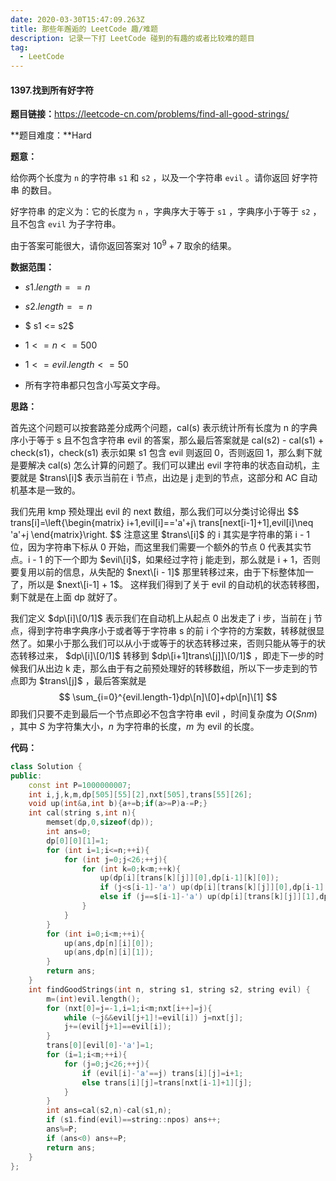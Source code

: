 ```yaml
---
date: 2020-03-30T15:47:09.263Z
title: 那些年邂逅的 LeetCode 趣/难题
description: 记录一下打 LeetCode 碰到的有趣的或者比较难的题目
tag:
  - LeetCode
---
```

#### 1397.找到所有好字符

**题目链接：**<https://leetcode-cn.com/problems/find-all-good-strings/>

**题目难度：**Hard

**题意：**

给你两个长度为 `n` 的字符串 `s1` 和 `s2` ，以及一个字符串 `evil` 。请你返回 好字符串 的数目。

好字符串 的定义为：它的长度为 `n` ，字典序大于等于 `s1` ，字典序小于等于 `s2` ，且不包含 `evil` 为子字符串。

由于答案可能很大，请你返回答案对 $10^9 + 7$ 取余的结果。

**数据范围：** 

- $s1.length == n$

- $s2.length == n$

- $ s1 <= s2$

-  $1 <= n <= 500$

-  $1 <= evil.length <= 50$

-  所有字符串都只包含小写英文字母。

**思路：**

首先这个问题可以按套路差分成两个问题，cal(s) 表示统计所有长度为 n 的字典序小于等于 s 且不包含字符串 evil 的答案，那么最后答案就是 cal(s2) - cal(s1) + check(s1)，check(s1) 表示如果 s1 包含 evil 则返回 0，否则返回 1，那么剩下就是要解决 cal(s) 怎么计算的问题了。我们可以建出 evil 字符串的状态自动机，主要就是 $trans\[i]$ 表示当前在 i 节点，出边是 j 走到的节点，这部分和 AC 自动机基本是一致的。

我们先用 kmp 预处理出 evil 的 next 数组，那么我们可以分类讨论得出 $$
trans\[i]=\left{\begin{matrix} i+1,evil\[i]=='a'+j\  trans\[next[i-1]+1],evil\[i]\neq 'a'+j \end{matrix}\right. $$ 
注意这里 $trans\[i]$ 的 i 其实是字符串的第 i - 1 位，因为字符串下标从 0 开始，而这里我们需要一个额外的节点 0 代表其实节点。i - 1 的下一个即为 $evil\[i]$，如果经过字符 j 能走到，那么就是 i + 1，否则要复用以前的信息，从失配的 $next\[i - 1]$ 那里转移过来，由于下标整体加一了，所以是 $next\[i-1] + 1$。 这样我们得到了关于 evil 的自动机的状态转移图，剩下就是在上面 dp 就好了。

我们定义 $dp\[i]\[0/1]$ 表示我们在自动机上从起点 0 出发走了 i 步，当前在 j 节点，得到字符串字典序小于或者等于字符串 s 的前 i 个字符的方案数，转移就很显然了。如果小于那么我们可以从小于或等于的状态转移过来，否则只能从等于的状态转移过来， $dp\[i]\[0/1]$ 转移到 $dp\[i+1]trans\[j]]\[0/1]$ ，即走下一步的时候我们从出边 k 走，那么由于有之前预处理好的转移数组，所以下一步走到的节点即为 $trans\[j]$ ，最后答案就是  $$
\sum_{i=0}^{evil.length-1}dp\[n]\[0]+dp\[n]\[1] $$ 
即我们只要不走到最后一个节点即必不包含字符串 evil ，时间复杂度为 $O(Snm)$ ，其中 $S$ 为字符集大小，$n$ 为字符串的长度，$m$ 为 evil 的长度。

**代码：**

```cpp
class Solution {
public:
    const int P=1000000007;
    int i,j,k,m,dp[505][55][2],nxt[505],trans[55][26];
    void up(int&a,int b){a+=b;if(a>=P)a-=P;}
    int cal(string s,int n){
        memset(dp,0,sizeof(dp));
        int ans=0;
        dp[0][0][1]=1;
        for (int i=1;i<=n;++i){
            for (int j=0;j<26;++j){
                for (int k=0;k<m;++k){
                    up(dp[i][trans[k][j]][0],dp[i-1][k][0]);
                    if (j<s[i-1]-'a') up(dp[i][trans[k][j]][0],dp[i-1][k][1]);
                    else if (j==s[i-1]-'a') up(dp[i][trans[k][j]][1],dp[i-1][k][1]);
                }
            }
        }
        for (int i=0;i<m;++i){
            up(ans,dp[n][i][0]);
            up(ans,dp[n][i][1]);
        }
        return ans;
    }
    int findGoodStrings(int n, string s1, string s2, string evil) {
        m=(int)evil.length();
        for (nxt[0]=j=-1,i=1;i<m;nxt[i++]=j){
            while (~j&&evil[j+1]!=evil[i]) j=nxt[j];
            j+=(evil[j+1]==evil[i]);
        }
        trans[0][evil[0]-'a']=1;
        for (i=1;i<m;++i){
            for (j=0;j<26;++j){
                if (evil[i]-'a'==j) trans[i][j]=i+1;
                else trans[i][j]=trans[nxt[i-1]+1][j];
            }
        }
        int ans=cal(s2,n)-cal(s1,n);
        if (s1.find(evil)==string::npos) ans++;
        ans%=P;
        if (ans<0) ans+=P;
        return ans;
    }
};
```
